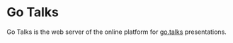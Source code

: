 Go Talks
=======

Go Talks is the web server of the online platform for [go.talks](http://gowalker.org/code.google.com/p/go.talks/pkg/present) presentations.
